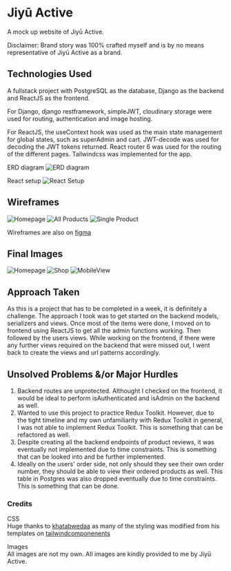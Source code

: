 # Jiyū Active

A mock up website of Jiyū Active.

Disclaimer: Brand story was 100% crafted myself and is by no means representative of Jiyū Active as a brand.

## Technologies Used

A fullstack project with PostgreSQL as the database, Django as the backend and ReactJS as the frontend.

For Django, django restframework, simpleJWT, cloudinary storage were used for routing, authentication and image hosting.

For ReactJS, the useContext hook was used as the main state management for global states, such as superAdmin and cart.
JWT-decode was used for decoding the JWT tokens returned.
React router 6 was used for the routing of the different pages.
Tailwindcss was implemented for the app.

ERD diagram
![ERD diagram](/client/readmeimages/ERD.png)

React setup
![React Setup](/client/readmeimages/React_setup.png)

## Wireframes

![Homepage](/client/readmeimages/Homepage.png)
![All Products](/client/readmeimages/All_products.png)
![Single Product](/client/readmeimages/SingleProduct.png)

Wireframes are also on [figma](https://www.figma.com/file/kIcHzCl717uECx40ivAsnS/Jiyuu-Active?node-id=0%3A1)

## Final Images
![Homepage](/client/readmeimages/app_homepage.png)
![Shop](/client/readmeimages/app_shop.png)
![MobileView](/client/readmeimages/app_shop_mobile.png)

## Approach Taken

As this is a project that has to be completed in a week, it is definitely a challenge. The approach I took was to get started on the backend models, serializers and views. Once most of the items were done, I moved on to frontend using ReactJS to get all the admin functions working. Then followed by the users views. While working on the frontend, if there were any further views required on the backend that were missed out, I went back to create the views and url patterns accordingly.

## Unsolved Problems &/or Major Hurdles

1. Backend routes are unprotected. Althought I checked on the frontend, it would be ideal to perform isAuthenticated and isAdmin on the backend as well.
2. Wanted to use this project to practice Redux Toolkit. However, due to the tight timeline and my own unfamiliarity with Redux Toolkit in general, I was not able to implement Redux Toolkit. This is something that can be refactored as well.
3. Despite creating all the backend endpoints of product reviews, it was eventually not implemented due to time constraints. This is something that can be looked into and be further implemented.
4. Ideally on the users' order side, not only should they see their own order number, they should be able to view their ordered products as well. This table in Postgres was also dropped eventually due to time constraints. This is something that can be done.

### Credits

CSS \
Huge thanks to [khatabwedaa](https://tailwindcomponents.com/u/khatabwedaa) as many of the styling was modified from his templates on [tailwindcomponenents](https://tailwindcomponents.com)

Images \
All images are not my own. All images are kindly provided to me by Jiyū Active.